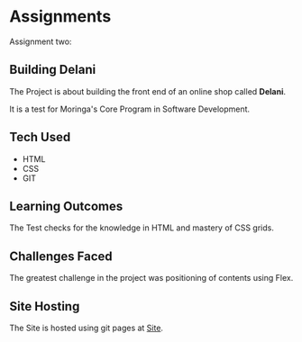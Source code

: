 # Assignments
Assignment two:

## Building Delani
The Project is about building the front end of an online shop called **Delani**.

It is a test for Moringa's Core Program in Software Development.

## Tech Used
- HTML
- CSS
- GIT

## Learning Outcomes
The Test checks for the knowledge in HTML and mastery of CSS grids.

## Challenges Faced
The greatest challenge in the project was positioning of contents using Flex.

## Site Hosting
The Site is hosted using git pages at [Site](https://danieloselu3.github.io/moringa-core-interview-projects/Assignment_2/index.html).

